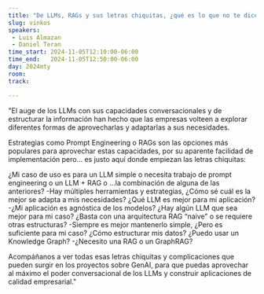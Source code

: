 ```yaml
---
title: "De LLMs, RAGs y sus letras chiquitas, ¿qué es lo que no te dicen de la construcción de una aplicación Gen AI corporativa?"
slug: vinkos
speakers:
 - Luis Almazan
 - Daniel Teran
time_start: 2024-11-05T12:10:00-06:00
time_end:   2024-11-05T12:50:00-06:00
day: 2024mty
room: 
track: 

---
```


"El auge de los LLMs con sus capacidades conversacionales y de estructurar la información han hecho que las empresas volteen a explorar diferentes formas de aprovecharlas y adaptarlas a sus necesidades.

Estrategias como Prompt Engineering o RAGs son las opciones más populares para aprovechar estas capacidades, por su aparente facilidad de implementación pero… es justo aquí donde empiezan las letras chiquitas:

¿Mi caso de uso es para un LLM simple o necesita trabajo de prompt engineering o un LLM + RAG o …la combinación de alguna de las anteriores?
   -Hay múltiples herramientas y estrategias, ¿Cómo sé cuál es la mejor se adapta a mis necesidades?
¿Qué LLM es mejor para mi aplicación?
  -¿Mi aplicación es agnóstica de los modelos? ¿Hay algún LLM que sea mejor para mi caso?
¿Basta con una arquitectura RAG “naive” o se requiere otras estructuras?
  -Siempre es mejor mantenerlo simple, ¿Pero es suficiente para mi caso?
¿Cómo estructurar mis datos? ¿Puedo usar un Knowledge Graph?
 -¿Necesito una RAG o un GraphRAG?

Acompáñanos a ver todas esas letras chiquitas y complicaciones que pueden surgir en los proyectos sobre GenAI, para que puedas aprovechar al máximo el poder conversacional de los LLMs y construir aplicaciones de calidad empresarial."